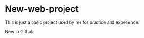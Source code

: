 # New-web-project
This is just a basic project used by me for practice and experience. 

New to Github 
